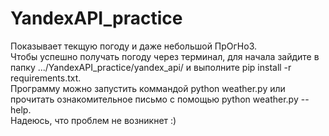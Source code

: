 # YandexAPI_practice
Показывает текщую погоду и даже небольшой ПрОгНоЗ.</br>
Чтобы успешно получать погоду через терминал, для начала зайдите в папку .../YandexAPI_practice/yandex_api/ и выполните pip install -r requirements.txt.</br>
Программу можно запустить коммандой python weather.py или прочитать ознакомительное письмо с помощью python weather.py --help.</br> 
Надеюсь, что проблем не возникнет :)
